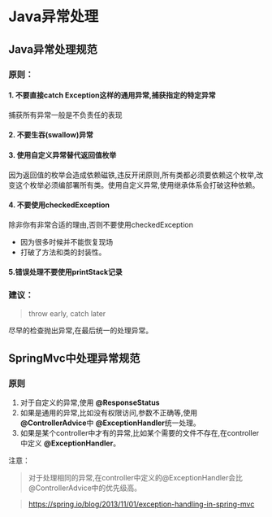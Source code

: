 # Java异常处理

## Java异常处理规范
### 原则：

#### 1. 不要直接catch Exception这样的通用异常,捕获指定的特定异常
捕获所有异常一般是不负责任的表现

#### 2. 不要生吞(swallow)异常

#### 3. 使用自定义异常替代返回值枚举
因为返回值的枚举会造成依赖磁铁,违反开闭原则,所有类都必须要依赖这个枚举,改变这个枚举必须编部署所有类。使用自定义异常,使用继承体系会打破这种依赖。

#### 4. 不要使用checkedException
除非你有非常合适的理由,否则不要使用checkedException
* 因为很多时候并不能恢复现场
* 打破了方法和类的封装性。

#### 5.错误处理不要使用printStack记录

### 建议：
> throw early, catch later

尽早的检查抛出异常,在最后统一的处理异常。


## SpringMvc中处理异常规范

### 原则

1. 对于自定义的异常,使用 **@ResponseStatus** 
2. 如果是通用的异常,比如没有权限访问,参数不正确等,使用 **@ControllerAdvice**中 **@ExceptionHandler**统一处理。
3. 如果是某个controller中才有的异常,比如某个需要的文件不存在,在controller中定义 **@ExceptionHandler**。

注意：
>对于处理相同的异常,在controller中定义的@ExceptionHandler会比@ControllerAdvice中的优先级高。

>https://spring.io/blog/2013/11/01/exception-handling-in-spring-mvc